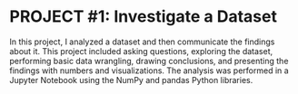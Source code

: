 # PROJECT #1: Investigate a Dataset

In this project, I analyzed a dataset and then communicate the findings about it. This project included asking questions, exploring the dataset, performing basic data wrangling, drawing conclusions, and presenting the findings with numbers and visualizations. The analysis was performed in a Jupyter Notebook using the NumPy and pandas Python libraries.
